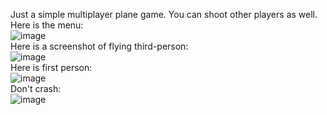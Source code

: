 Just a simple multiplayer plane game. You can shoot other players as well. Here is the menu:<br>
![image](https://github.com/user-attachments/assets/1b9145ed-5d73-4686-8329-5e4e3ce11c87)<br>
Here is a screenshot of flying third-person:<br>
![image](https://github.com/user-attachments/assets/69142343-5567-4b0a-ac68-f2d1e3af9b59)<br>
Here is first person:<br>
![image](https://github.com/user-attachments/assets/1867ac82-edde-4018-b5da-68baf8fe5327)<br>
Don't crash:<br>
![image](https://github.com/user-attachments/assets/f2686c2e-8ca9-4739-88ce-2a1a4c46e75f)
